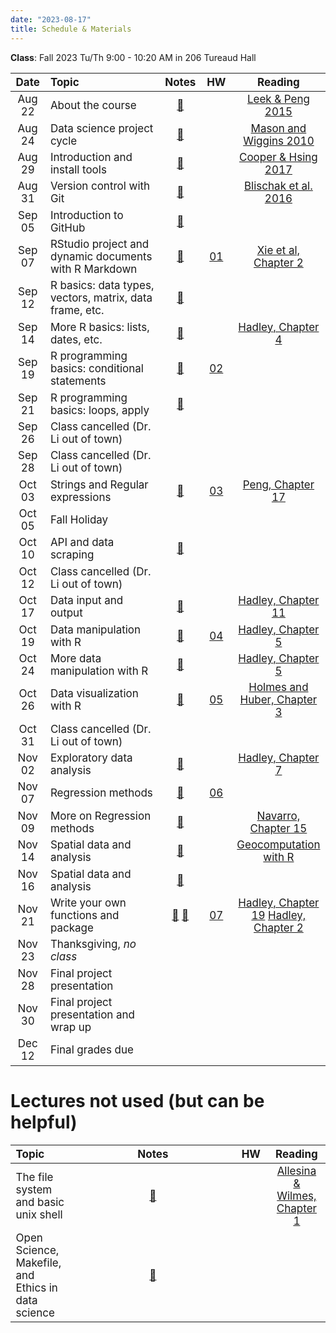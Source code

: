 ```yaml
---
date: "2023-08-17"
title: Schedule & Materials
---
```


**Class**: Fall 2023 Tu/Th 9:00 - 10:20 AM in 206 Tureaud Hall


<style>
table th:first-of-type {
    width: 11%;
}
table th:nth-of-type(2) {
    width: 45%;
}
table th:nth-of-type(3) {
    width: 9%;
}
table th:nth-of-type(4) {
    width: 10%;
}
table th:nth-of-type(5) {
    width: 25%;
}
td, th {
   font-size: 17px;
}
</style>


|  Date  | Topic                                                   | Notes | HW  | Reading |
| :----: | :------------------------------------------------------ | :---: | :-: | :-----: |
| Aug 22 | About the course                                        |  <a href="../lectures/01_about/presentation.html" target="_blank">📙</a> |    |  <a href="../lectures/01_about/Leek_Peng_2015_what_is_the_Q.pdf" target="_blank">Leek & Peng 2015</a>  |
| Aug 24 | Data science project cycle                              | <a href="../lectures/02_proj_cycle/presentation.html" target="_blank">📙</a> |     | <a href="../pdf/A_Taxonomy_of_Data_Science.pdf" target="_blank">  Mason and Wiggins 2010 </a>  |
| Aug 29 | Introduction and install tools                          | <a href="../lectures/03_tools/presentation.html" target="_blank">📙</a>  |     |  <a href="https://www.britishecologicalsociety.org/wp-content/uploads/2017/12/guide-to-reproducible-code.pdf" target="_blank"> Cooper & Hsing 2017 </a>  |
| Aug 31  | Version control with Git                                | <a href="../lectures/04_git/presentation.html" target="_blank">📙</a> |     |  <a href="https://journals.plos.org/ploscompbiol/article?id=10.1371/journal.pcbi.1004668" target="_blank">Blischak et al. 2016</a>  |
| Sep 05  | Introduction to GitHub                                  | <a href="../lectures/05_github/presentation.html" target="_blank">📙</a>      |     |         |
| Sep 07  | RStudio project and dynamic documents with R Markdown   | <a href="../lectures/06_rmd/presentation.html" target="_blank">📙</a>      |  <a href="../assignments/#homework-1" target="_blank">01</a>   |   <a href="https://bookdown.org/yihui/rmarkdown/basics.html" target="_blank">Xie et al, Chapter 2</a> |
| Sep 12 | R basics: data types, vectors, matrix, data frame, etc. |  <a href="../lectures/08_r_basic/presentation.html" target="_blank">📙</a>   |     |         |
| Sep 14 | More R basics: lists, dates, etc.                       |   <a href="../lectures/09_r_basic/presentation.html" target="_blank">📙</a>  |     |  <a href="https://adv-r.hadley.nz/subsetting.html" target="_blank">Hadley, Chapter 4</a> |
| Sep 19 | R programming basics: conditional statements            |   <a href="../lectures/10_condition/presentation.html" target="_blank">📙</a>  | <a href="../assignments/#homework-2" target="_blank">02</a>  |         |
| Sep 21  | R programming basics: loops, apply                      |   <a href="../lectures/11_loops/presentation.html" target="_blank">📙</a>      |     |         |
| Sep 26 | Class cancelled (Dr. Li out of town)                    |   |     |    |
| Sep 28 | Class cancelled (Dr. Li out of town)                    |   |     |    |
| Oct 03 | Strings and Regular expressions                         |   <a href="../lectures/12_strings/presentation.html" target="_blank">📙</a>     | <a href="../assignments/#homework-3" target="_blank">03</a>  |   <a href="https://bookdown.org/rdpeng/rprogdatascience/regular-expressions.html" target="_blank">Peng, Chapter 17</a>    |
| Oct 05 | Fall Holiday                    |   |     |    |
| Oct 10 | API and data scraping                              |  <a href="../lectures/13_api/presentation.html" target="_blank">📙</a>  |   |         |
| Oct 12 | Class cancelled (Dr. Li out of town)                    |   |     |    |
| Oct 17 | Data input and output             |  <a href="../lectures/14_data_in_out/presentation.html" target="_blank">📙</a>       |   |   <a href="https://r4ds.had.co.nz/data-import.html" target="_blank">Hadley, Chapter 11</a>   |
| Oct 19 | Data manipulation with R                           |  <a href="../lectures/15_data_manipulation/presentation.html" target="_blank">📙</a>  | <a href="../assignments/#homework-4" target="_blank">04</a>  |  <a href="https://r4ds.had.co.nz/transform.html" target="_blank">Hadley, Chapter 5</a>   |
| Oct 24 | More data manipulation with R                           |  <a href="../lectures/15_data_manipulation/presentation.html" target="_blank">📙</a>  |  |  <a href="https://r4ds.had.co.nz/transform.html" target="_blank">Hadley, Chapter 5</a>   |
| Oct 26 | Data visualization with R                               |  <a href="../lectures/16_data_visualization/presentation.html" target="_blank">📙</a>   |  <a href="../assignments/#homework-5" target="_blank">05</a>  |  <a href="https://web.stanford.edu/class/bios221/book/Chap-Graphics.html" target="_blank">Holmes and Huber, Chapter 3</a>   |
| Oct 31 | Class cancelled (Dr. Li out of town)                    |   |     |    |
| Nov 02  | Exploratory data analysis                               |    <a href="../lectures/17_EDA/presentation.html" target="_blank">📙</a>    |     |  <a href="https://r4ds.had.co.nz/exploratory-data-analysis.html" target="_blank">Hadley, Chapter 7</a>    |
| Nov 07  | Regression methods                                      |  <a href="../lectures/18_regression/presentation.html" target="_blank">📙</a>   | <a href="../assignments/#homework-6" target="_blank">06</a>   |         |
| Nov 09  | More on Regression methods                              |  <a href="../lectures/19_regression_2/presentation.html" target="_blank">📙</a>   |     |   <a href="https://bookdown.org/ekothe/navarro26/regression.html" target="_blank">Navarro, Chapter 15</a>   |
| Nov 14 | Spatial data and analysis                    | <a href="../lectures/20_spatial_analysis/presentation.html" target="_blank">📙</a>  |     |  <a href="https://geocompr.robinlovelace.net/index.html" target="_blank">Geocomputation with R</a>  |
| Nov 16 | Spatial data and analysis                    |  <a href="../lectures/20_spatial_analysis/presentation.html" target="_blank">📙</a> |     |    |
| Nov 21 | Write your own functions and package                                |  <a href="../lectures/20_functions/presentation.html" target="_blank">📙</a> <a href="../lectures/21_R_pkg/presentation.html" target="_blank">📙</a>    |  <a href="../assignments/#homework-7" target="_blank">07</a>    |    <a href="https://r4ds.had.co.nz/functions.html" target="_blank">Hadley, Chapter 19</a> <a href="https://r-pkgs.org/whole-game.html" target="_blank">Hadley, Chapter 2</a>    |
| Nov 23 | Thanksgiving, _no class_                                |       |     |         |
| Nov 28 | Final project presentation                              |       |     |         |
| Nov 30 | Final project presentation and wrap up                  |       |     |         |
| Dec 12 | Final grades due                                        |       |     |         |


# Lectures not used (but can be helpful)

| Topic                                                   | Notes | HW  | Reading |
| :------------------------------------------------------ | :---: | :-: | :-----: |
| The file system and basic unix shell                    | <a href="../lectures/07_bash/presentation.html" target="_blank">📙</a>      |   | <a href="http://computingskillsforbiologists.com/wp-content/uploads/2018/12/ComputingSkillsforBiologists_Chapter1.pdf" target="_blank">Allesina & Wilmes, Chapter 1</a>    |
| Open Science, Makefile, and Ethics in data science                    | <a href="../lectures/22_make/presentation.html" target="_blank">📙</a>      |   |    |

